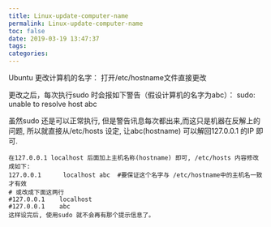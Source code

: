 ```yaml
---
title: Linux-update-computer-name
permalink: Linux-update-computer-name
toc: false
date: 2019-03-19 13:47:37
tags:
categories:
---
```

Ubuntu 更改计算机的名字：
打开/etc/hostname文件直接更改

更改之后，每次执行sudo 时会报如下警告（假设计算机的名字为abc）：
sudo: unable to resolve host abc


虽然sudo 还是可以正常执行, 但是警告讯息每次都出来,而这只是机器在反解上的问题, 所以就直接从/etc/hosts 设定, 让abc(hostname) 可以解回127.0.0.1 的IP 即可.

```
在127.0.0.1 localhost 后面加上主机名称(hostname) 即可, /etc/hosts 内容修改成如下: 
127.0.0.1      localhost abc  #要保证这个名字与 /etc/hostname中的主机名一致才有效
# 或改成下面这两行 
#127.0.0.1    localhost 
#127.0.0.1    abc
这样设完后, 使用sudo 就不会再有那个提示信息了。
```